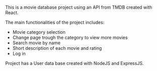 This is a movie database project using an API from TMDB created with React.

The main functionalities of the project includes:
- Movie category selection
- Change page trough the category to view more movies
- Search movie by name
- Short description of each movie and rating
- Log in 

Project has a User data base created with NodeJS and ExpressJS.
